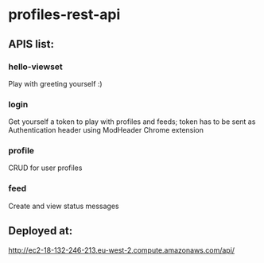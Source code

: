 # profiles-rest-api

## APIS list:

### hello-viewset
Play with greeting yourself :)

### login
Get yourself a token to play with profiles and feeds;
token has to be sent as Authentication header using ModHeader Chrome extension

### profile
CRUD for user profiles

### feed
Create and view status messages

## Deployed at:
http://ec2-18-132-246-213.eu-west-2.compute.amazonaws.com/api/
